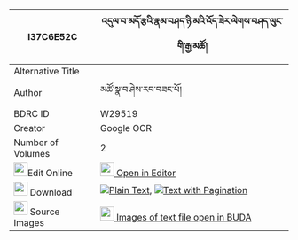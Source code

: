 |I37C6E52C|འདུལ་བ་མདོ་རྩའི་རྣམ་བཤད་ཉི་མའི་འོད་ཟེར་ལེགས་བཤད་ལུང་གི་རྒྱ་མཚོ། 
| --- | --- 
|Alternative Title |
|Author| མཚོ་སྣ་བ་ཤེས་རབ་བཟང་པོ།
|BDRC ID | W29519
|Creator | Google OCR
|Number of Volumes| 2
|<img width="25" src="https://img.icons8.com/color/25/000000/edit-property.png">Edit Online| [<img width="25" src="https://avatars.githubusercontent.com/u/45091458?s=200&v=4"> Open in Editor](http://editor.openpecha.org/I37C6E52C)
|<img width="25" src="https://img.icons8.com/fluent/48/000000/download-2.png"/>  Download | [![](https://img.icons8.com/color/20/000000/txt.png)Plain Text](https://github.com/Openpecha/I37C6E52C/releases/download/v1/dulwa_do_tsa_i_namshe_nyima_i__plain_I37C6E52C.zip), [![](https://img.icons8.com/color/20/000000/txt.png)Text with Pagination](https://github.com/Openpecha/I37C6E52C/releases/download/v1/dulwa_do_tsa_i_namshe_nyima_i__pages_I37C6E52C.zip)
|<img width="25" src="https://img.icons8.com/plasticine/100/000000/pictures-folder.png"/>  Source Images | [<img width="25" src="https://library.bdrc.io/icons/BUDA-small.svg"> Images of text file open in BUDA](https://library.bdrc.io/show/bdr:W29519)